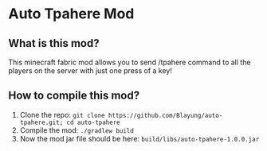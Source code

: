 # Auto Tpahere Mod

## What is this mod?
This minecraft fabric mod allows you to send /tpahere command to all the players on the server with just one press of a key!

## How to compile this mod?
1. Clone the repo: `git clone https://github.com/Blayung/auto-tpahere.git; cd auto-tpahere`
2. Compile the mod: `./gradlew build`
3. Now the mod jar file should be here: `build/libs/auto-tpahere-1.0.0.jar`
